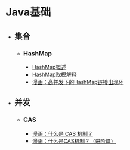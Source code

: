 # Java基础
- ## 集合
   - ### HashMap
      - [HashMap概述](http://note.youdao.com/noteshare?id=e6af1d8abc7e6f0753d3c769ceab6604)
      - [HashMap取模解释](http://note.youdao.com/noteshare?id=895c2c5a5674ad974d9957127252e962)
      - [漫画：高并发下的HashMap链接出现环](http://note.youdao.com/noteshare?id=d3c82f9b41fca35f1dc8ab20838502c4)
- ## 并发
   - ### CAS
      - [漫画：什么是 CAS 机制？](http://note.youdao.com/noteshare?id=7922870bfab92e083663d5d855e5c3d0) 
      - [漫画：什么是CAS机制？（进阶篇）](http://note.youdao.com/noteshare?id=ba3e9d0f63251d97c5dc88d5309ea189) 
